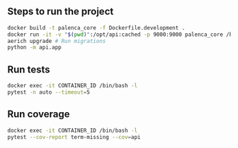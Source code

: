 ## Steps to run the project

```bash
docker build -t palenca_core -f Dockerfile.development .
docker run -it -v "$(pwd)":/opt/api:cached -p 9000:9000 palenca_core /bin/bash -l
aerich upgrade # Run migrations
python -m api.app
```

## Run tests

```bash
docker exec -it CONTAINER_ID /bin/bash -l
pytest -n auto --timeout=5

```

## Run coverage

```bash
docker exec -it CONTAINER_ID /bin/bash -l
pytest --cov-report term-missing --cov=api

```
